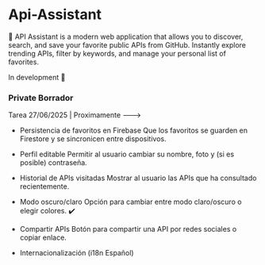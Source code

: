 
# Api-Assistant
🤖​ API Assistant is a modern web application that allows you to discover, search, and save your favorite public APIs from GitHub. Instantly explore trending APIs, filter by keywords, and manage your personal list of favorites.

In development 💭​

### Private Borrador

Tarea 27/06/2025 | Proximamente --->

- Persistencia de favoritos en Firebase
Que los favoritos se guarden en Firestore y se sincronicen entre dispositivos.

- Perfil editable
Permitir al usuario cambiar su nombre, foto y (si es posible) contraseña.

- Historial de APIs visitadas
Mostrar al usuario las APIs que ha consultado recientemente.

- Modo oscuro/claro
Opción para cambiar entre modo claro/oscuro o elegir colores. ✔️

- Compartir APIs
Botón para compartir una API por redes sociales o copiar enlace.

- Internacionalización (i18n Español) 